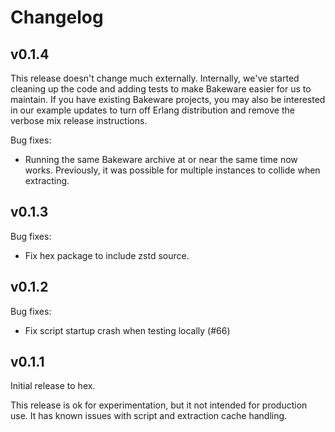# Changelog

## v0.1.4

This release doesn't change much externally. Internally, we've started cleaning
up the code and adding tests to make Bakeware easier for us to maintain. If you
have existing Bakeware projects, you may also be interested in our example
updates to turn off Erlang distribution and remove the verbose mix release
instructions.

Bug fixes:

* Running the same Bakeware archive at or near the same time now works.
  Previously, it was possible for multiple instances to collide when
  extracting.

## v0.1.3

Bug fixes:

* Fix hex package to include zstd source.

## v0.1.2

Bug fixes:

* Fix script startup crash when testing locally (#66)

## v0.1.1

Initial release to hex.

This release is ok for experimentation, but it not intended for production use.
It has known issues with script and extraction cache handling.
